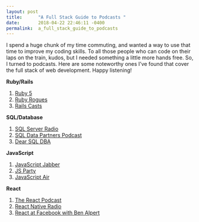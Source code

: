 ```yaml
---
layout: post
title:      "A Full Stack Guide to Podcasts "
date:       2018-04-22 22:46:11 -0400
permalink:  a_full_stack_guide_to_podcasts
---
```



I spend a huge chunk of my time commuting, and wanted a way to use that time to improve my coding skills. To all those people who can code on their laps on the train, kudos, but I needed something a little more hands free. So, I turned to podcasts. Here are some noteworthy ones I’ve found that cover the full stack of web development. Happy listening! 


 **Ruby/Rails** 
1. [Ruby 5](https://itunes.apple.com/us/podcast/ruby5/id327234205?mt=2)
2. [Ruby Rogues ](https://devchat.tv/ruby-rogues)
3. [Rails Casts](http://railscasts.com/)

**SQL/Database** 
1. [SQL Server Radio](http://player.fm/series/sql-server-radio)
2. [SQL Data Partners Podcast](http://player.fm/series/sql-data-partners-podcast)
3. [Dear SQL DBA](http://player.fm/series/dear-sql-dba)

**JavaScript**
1. [JavaScript Jabber](http://player.fm/series/javascript-jabber-1445914)
2. [JS Party ](http://changelog.com/jsparty )
3. [JavaScript Air](http://player.fm/series/javascript-air-97950)

**React**
1. [ The React Podcast](http://changelog.com/reactpodcast)
2. [React Native Radio](http://devchat.tv/react-native-radio)
3. [React at Facebook with Ben Alpert](http://softwareengineeringdaily.com/2015/09/17/react-at-facebook-with-ben-alpert/)


